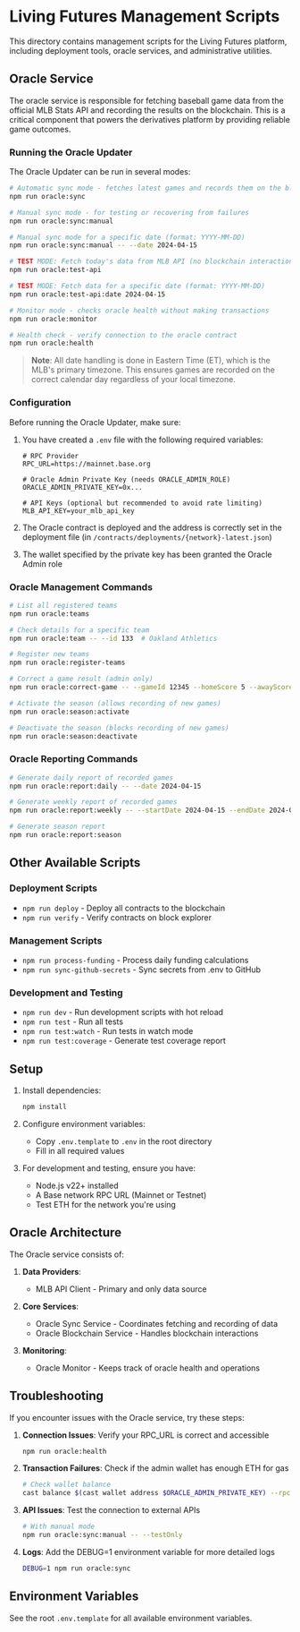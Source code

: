 # Living Futures Management Scripts

This directory contains management scripts for the Living Futures platform, including deployment tools, oracle services, and administrative utilities.

## Oracle Service

The oracle service is responsible for fetching baseball game data from the official MLB Stats API and recording the results on the blockchain. This is a critical component that powers the derivatives platform by providing reliable game outcomes.

### Running the Oracle Updater

The Oracle Updater can be run in several modes:

```bash
# Automatic sync mode - fetches latest games and records them on the blockchain
npm run oracle:sync

# Manual sync mode - for testing or recovering from failures
npm run oracle:sync:manual

# Manual sync mode for a specific date (format: YYYY-MM-DD)
npm run oracle:sync:manual -- --date 2024-04-15

# TEST MODE: Fetch today's data from MLB API (no blockchain interaction)
npm run oracle:test-api

# TEST MODE: Fetch data for a specific date (format: YYYY-MM-DD)
npm run oracle:test-api:date 2024-04-15

# Monitor mode - checks oracle health without making transactions
npm run oracle:monitor

# Health check - verify connection to the oracle contract
npm run oracle:health
```

> **Note**: All date handling is done in Eastern Time (ET), which is the MLB's primary timezone. This ensures games are recorded on the correct calendar day regardless of your local timezone.

### Configuration

Before running the Oracle Updater, make sure:

1. You have created a `.env` file with the following required variables:
   ```
   # RPC Provider
   RPC_URL=https://mainnet.base.org
   
   # Oracle Admin Private Key (needs ORACLE_ADMIN_ROLE)
   ORACLE_ADMIN_PRIVATE_KEY=0x...
   
   # API Keys (optional but recommended to avoid rate limiting)
   MLB_API_KEY=your_mlb_api_key
   ```

2. The Oracle contract is deployed and the address is correctly set in the deployment file (in `/contracts/deployments/{network}-latest.json`)

3. The wallet specified by the private key has been granted the Oracle Admin role

### Oracle Management Commands

```bash
# List all registered teams
npm run oracle:teams

# Check details for a specific team
npm run oracle:team -- --id 133  # Oakland Athletics

# Register new teams
npm run oracle:register-teams

# Correct a game result (admin only)
npm run oracle:correct-game -- --gameId 12345 --homeScore 5 --awayScore 3

# Activate the season (allows recording of new games)
npm run oracle:season:activate

# Deactivate the season (blocks recording of new games)
npm run oracle:season:deactivate
```

### Oracle Reporting Commands

```bash
# Generate daily report of recorded games
npm run oracle:report:daily -- --date 2024-04-15

# Generate weekly report of recorded games
npm run oracle:report:weekly -- --startDate 2024-04-15 --endDate 2024-04-21

# Generate season report
npm run oracle:report:season
```

## Other Available Scripts

### Deployment Scripts
- `npm run deploy` - Deploy all contracts to the blockchain
- `npm run verify` - Verify contracts on block explorer

### Management Scripts
- `npm run process-funding` - Process daily funding calculations
- `npm run sync-github-secrets` - Sync secrets from .env to GitHub

### Development and Testing
- `npm run dev` - Run development scripts with hot reload
- `npm run test` - Run all tests
- `npm run test:watch` - Run tests in watch mode
- `npm run test:coverage` - Generate test coverage report

## Setup

1. Install dependencies:
   ```bash
   npm install
   ```

2. Configure environment variables:
   - Copy `.env.template` to `.env` in the root directory
   - Fill in all required values

3. For development and testing, ensure you have:
   - Node.js v22+ installed
   - A Base network RPC URL (Mainnet or Testnet)
   - Test ETH for the network you're using

## Oracle Architecture

The Oracle service consists of:

1. **Data Providers**:
   - MLB API Client - Primary and only data source

2. **Core Services**:
   - Oracle Sync Service - Coordinates fetching and recording of data
   - Oracle Blockchain Service - Handles blockchain interactions

3. **Monitoring**:
   - Oracle Monitor - Keeps track of oracle health and operations

## Troubleshooting

If you encounter issues with the Oracle service, try these steps:

1. **Connection Issues**: Verify your RPC_URL is correct and accessible
   ```bash
   npm run oracle:health
   ```

2. **Transaction Failures**: Check if the admin wallet has enough ETH for gas
   ```bash
   # Check wallet balance
   cast balance $(cast wallet address $ORACLE_ADMIN_PRIVATE_KEY) --rpc-url $RPC_URL
   ```

3. **API Issues**: Test the connection to external APIs
   ```bash
   # With manual mode
   npm run oracle:sync:manual -- --testOnly
   ```

4. **Logs**: Add the DEBUG=1 environment variable for more detailed logs
   ```bash
   DEBUG=1 npm run oracle:sync
   ```

## Environment Variables

See the root `.env.template` for all available environment variables.